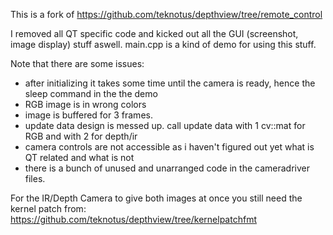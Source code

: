This is a fork of https://github.com/teknotus/depthview/tree/remote_control

I removed all QT specific code and kicked out all the GUI (screenshot, image display) stuff aswell.
main.cpp is a kind of demo for using this stuff.

Note that there are some issues:
- after initializing it takes some time until the camera is ready, hence the sleep command in the the demo
- RGB image is in wrong colors
- image is buffered for 3 frames.
- update data design is messed up. call update data with 1 cv::mat for RGB and with 2 for depth/ir
- camera controls are not accessible as i haven't figured out yet what is QT related and what is not
- there is a bunch of unused and unarranged code in the cameradriver files.

For the IR/Depth Camera to give both images at once you still need the kernel patch from: https://github.com/teknotus/depthview/tree/kernelpatchfmt

